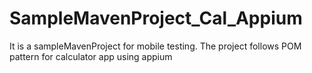 # SampleMavenProject_Cal_Appium

It is a sampleMavenProject for mobile testing.
The project follows POM pattern for calculator app using appium

